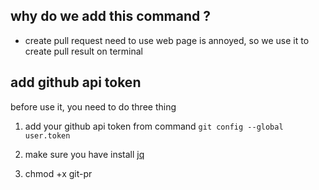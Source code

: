 why do we add this command ?
---
* create pull request need to use web page is annoyed, so we use it to create pull result on terminal

add github api token
---
before use it, you need to do three thing

1. add your github api token from command
  `git config --global user.token`

2. make sure you have install [jq](http://stedolan.github.io/jq/)
3. chmod +x git-pr

